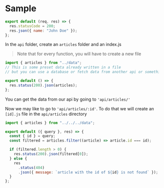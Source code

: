 # Sample

```js
export default (req, res) => {
  res.statusCode = 200;
  res.json({ name: "John Doe" });
};
```

In the `api` folder, create an `articles` folder and an index.js

> Note that for every function, you will have to create a new file

```js
import { articles } from "../data";
// This is some preset data already written in a file
// but you can use a database or fetch data from another api or something

export default () => {
  res.status(200).json(articles);
};
```

You can get the data from our api by going to `'api/articles/'`

Now we may like to go to `'api/articles/:id'`. To do that we will create an
`[id].js` file in the `api/articles` directory

```js
import { articles } from "../../../data";

export default ({ query }, res) => {
  const { id } = query;
  const filtered = articles.filter((article) => article.id === id);

  if (filtered.length > 0) {
    res.status(200).json(filtered[0]);
  } else {
    res
      .status(404)
      .json({ message: `article with the id of ${id} is not found` });
  }
};
```
